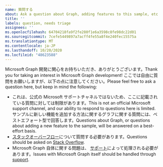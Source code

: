 ```yaml
---
name: 質問する
about: Ask a question about Graph, adding features to this sample, etc.
title: ''
labels: question, needs triage
assignees: ''
ms.openlocfilehash: 64704218fa9f2fe280f1e6a3598c8fe98dc22d01
ms.sourcegitcommit: 7cefe5449897a7acff4fe55a8f4e240fec15575a
ms.translationtype: MT
ms.contentlocale: ja-JP
ms.lasthandoff: 10/20/2020
ms.locfileid: "48623588"
---
```

<span data-ttu-id="56f8a-102">Microsoft Graph 開発に関心をお持ちいただき、ありがとうございます。</span><span class="sxs-lookup"><span data-stu-id="56f8a-102">Thank you for taking an interest in Microsoft Graph development!</span></span> <span data-ttu-id="56f8a-103">ここでは自由に質問をお願いしますが、以下の点に注意してください。</span><span class="sxs-lookup"><span data-stu-id="56f8a-103">Please feel free to ask a question here, but keep in mind the following:</span></span>

- <span data-ttu-id="56f8a-104">これは、公式の Microsoft サポートチャネルではないため、ここに記載されている質問に対しては制限があります。</span><span class="sxs-lookup"><span data-stu-id="56f8a-104">This is not an official Microsoft support channel, and our ability to respond to questions here is limited.</span></span> <span data-ttu-id="56f8a-105">サンプルに新しい機能を追加する方法に関するグラフに関する質問には、ベストエフォート型で回答します。</span><span class="sxs-lookup"><span data-stu-id="56f8a-105">Questions about Graph, or questions about adding a new feature to the sample, will be answered on a best-effort basis.</span></span>
- <span data-ttu-id="56f8a-106">[スタックオーバーフロー](https://stackoverflow.com/questions/tagged/microsoft-graph)について質問する必要があります。</span><span class="sxs-lookup"><span data-stu-id="56f8a-106">Questions should be asked on [Stack Overflow](https://stackoverflow.com/questions/tagged/microsoft-graph).</span></span>
- <span data-ttu-id="56f8a-107">Microsoft Graph 自体に関する問題は、 [サポート](https://developer.microsoft.com/graph/support)によって処理される必要があります。</span><span class="sxs-lookup"><span data-stu-id="56f8a-107">Issues with Microsoft Graph itself should be handled through [support](https://developer.microsoft.com/graph/support).</span></span>

